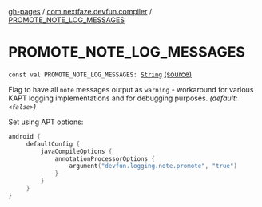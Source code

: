 [gh-pages](../index.md) / [com.nextfaze.devfun.compiler](index.md) / [PROMOTE_NOTE_LOG_MESSAGES](./-p-r-o-m-o-t-e_-n-o-t-e_-l-o-g_-m-e-s-s-a-g-e-s.md)

# PROMOTE_NOTE_LOG_MESSAGES

`const val PROMOTE_NOTE_LOG_MESSAGES: `[`String`](https://kotlinlang.org/api/latest/jvm/stdlib/kotlin/-string/index.html) [(source)](https://github.com/NextFaze/dev-fun/tree/master/devfun-compiler/src/main/java/com/nextfaze/devfun/compiler/Compiler.kt#L293)

Flag to have all `note` messages output as `warning` - workaround for various KAPT logging implementations and for debugging purposes.  *(default: `<false>`)*

Set using APT options:

``` kotlin
android {
     defaultConfig {
         javaCompileOptions {
             annotationProcessorOptions {
                 argument("devfun.logging.note.promote", "true")
             }
         }
     }
}
```

